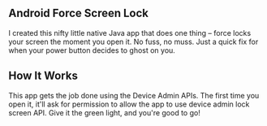 ## Android Force Screen Lock
I created this nifty little native Java app that does one thing – force locks your screen the moment you open it. No fuss, no muss. Just a quick fix for when your power button decides to ghost on you.

## How It Works
This app gets the job done using the Device Admin APIs. The first time you open it, it'll ask for permission to allow the app to use device admin lock screen API. Give it the green light, and you're good to go!
